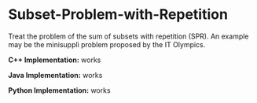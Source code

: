 # Subset-Problem-with-Repetition
Treat the problem of the sum of subsets with repetition (SPR). An example may be the minisupplì problem proposed by the IT Olympics.

**C++ Implementation:** works

**Java Implementation:** works

**Python Implementation:** works

